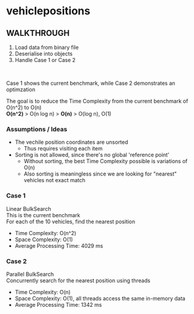 # vehiclepositions
 
## WALKTHROUGH
1. Load data from binary file
2. Deserialise into objects 
3. Handle Case 1 or Case 2 

<br />

Case 1 shows the current benchmark, while Case 2 demonstrates an optimzation  

The goal is to reduce the Time Complexity from the current benchmark of O(n^2) to O(n)   
**O(n^2)** > O(n log n) > **O(n)** > O(log n), O(1)  


### Assumptions / Ideas
* The vechile position coordinates are unsorted
   * Thus requires visiting each item
* Sorting is not allowed, since there's no global 'reference point'
   * Without sorting, the best Time Complexity possible is variations of O(n)
   * Also sorting is meaningless since we are looking for "nearest" vehicles not exact match

### Case 1
Linear BulkSearch  
 This is the current benchmark  
 For each of the 10 vehicles, find the nearest position  
 * Time Complexity: O(n^2)  
 * Space Complexity: O(1)  
 * Average Processing Time: 4029 ms  
 
 ### Case 2
Parallel BulkSearch  
Concurrently search for the nearest position using threads
 * Time Complexity: O(n)  
 * Space Complexity: O(1),  all threads access the same in-memory data  
 * Average Processing Time: 1342 ms  
